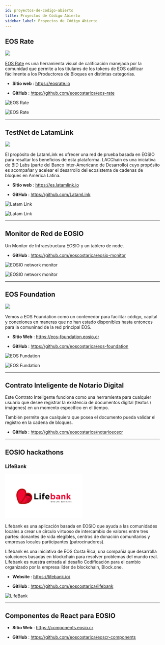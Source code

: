 ```yaml
---
id: proyectos-de-codigo-abierto
title: Proyectos de Código Abierto
sidebar_label: Proyectos de Código Abierto
---
```


## EOS Rate

<img src="https://raw.githubusercontent.com/eoscostarica/design-assets/master/logos/eosrate/eosrate--horizontal-solid-transparent-overlight.png" style="width:30%">

[EOS Rate](https://eosrate.io) es una herramienta visual de calificación manejada por la comunidad que permite a los titulares de los tokens de EOS calificar fácilmente a los Productores de Bloques en distintas categorías.

- **Sitio web** : https://eosrate.io

- **GitHub** : https://github.com/eoscostarica/eos-rate

![EOS Rate](img/OSS_screnshots/EOS_Rate.png)

![EOS Rate](img/OSS_screnshots/EOS_Rate_2.png)

* * *

## TestNet de LatamLink

<img src="https://raw.githubusercontent.com/LatamLink/latamlink.io/master/website/static/images/latamlink_logo-h-full-color-overwhite.png" style="width:30%" >

El propósito de LatamLink es ofrecer una red de prueba basada en EOSIO para resaltar los beneficios de esta plataforma. LACChain es una iniciativa de BID Labs (parte del Banco Inter-Americano de Desarrollo) cuyo propósito es acompañar y acelear el desarrollo del ecosistema de cadenas de bloques en América Latina.

- **Sitio web** : https://es.latamlink.io

- **GitHub** : https://github.com/LatamLink

![Latam Link](img/OSS_screnshots/Latam_Link.png)

![Latam Link](img/OSS_screnshots/Latam_Link_monitor.png)


* * *

## Monitor de Red de EOSIO

Un Monitor de Infraestructura EOSIO y un tablero de node.

- **GitHub** : https://github.com/eoscostarica/eosio-monitor

![EOSIO network monitor](img/OSS_screnshots/EOSIO_Network_monitor.png)

![EOSIO network monitor](img/OSS_screnshots/EOSIO_Network_monitor_2.png)

* * *

## EOS Foundation

<img src="https://raw.githubusercontent.com/eoscostarica/eos-foundation/master/visual-guide/eos-foundation-logo.png" style="width:30%">

Vemos a EOS Foundation como un contenedor para facilitar código, capital y conexiones en maneras que no han estado disponibles hasta entonces para la comuninad de la red principal EOS.

- **Sitio Web** : https://eos-foundation.eosio.cr

- **GitHub** : https://github.com/eoscostarica/eos-foundation

![EOS Fundation](img/OSS_screnshots/EOS_Fundation_2.png)

![EOS Fundation](img/OSS_screnshots/EOS_Fundation.png)

* * *

## Contrato Inteligente de Notario Digital

Este Contrato Inteligente funciona como una herramienta para cualquier usuario que desee registrar la existencia de documentos digital (textos / imágenes) en un momento específico en el tiempo.

También permite que cualquiera que posea el documento pueda validar el registro en la cadena de bloques.

- **GitHub** : https://github.com/eoscostarica/notarioeoscr

* * *

## EOSIO hackathons

### LifeBank

<img src="https://raw.githubusercontent.com/eoscostarica/lifebank/master/docs/logos/2-OverWhite-lifebank-logo-v1-may25-2020-01.svg" style="width:50%">

Lifebank es una aplicación basada en EOSIO que ayuda a las comunidades locales a crear un círculo virtuoso de intercambio de valores entre tres partes: donantes de vida elegibles, centros de donación comunitarios y empresas locales participantes (patrocinadores).

Lifebank es una iniciativa de EOS Costa Rica, una compañía que desarrolla soluciones basadas en blockchain para resolver problemas del mundo real. Lifebank es nuestra entrada al desafío Codificación para el cambio organizado por la empresa líder de blockchain, Block.one.

- **Website** : https://lifebank.io/

- **GitHub** : https://github.com/eoscostarica/lifebank

![LifeBank](img/OSS_screnshots/LifeBank.png)

* * *

## Componentes de React para EOSIO

- **Sitio Web** : https://components.eosio.cr

- **GitHub** : https://github.com/eoscostarica/eoscr-components
